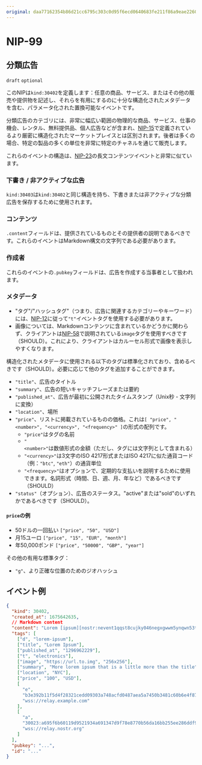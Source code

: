 ```yaml
---
original: daa77162354b86d21cc6795c303c0d95f6ecd0640683fe211f86a9eae22609c5
---
```


NIP-99
======

分類広告
--------

`draft` `optional`

このNIPは`kind:30402`を定義します：任意の商品、サービス、またはその他の販売や提供物を記述し、それらを有用にするのに十分な構造化されたメタデータを含む、パラメータ化された置換可能なイベントです。

分類広告のカテゴリには、非常に幅広い範囲の物理的な商品、サービス、仕事の機会、レンタル、無料提供品、個人広告などが含まれ、[NIP-15](15.md)で定義されているより厳密に構造化されたマーケットプレイスとは区別されます。後者は多くの場合、特定の製品の多くの単位を非常に特定のチャネルを通じて販売します。

これらのイベントの構造は、[NIP-23](23.md)の長文コンテンツイベントと非常に似ています。

### 下書き / 非アクティブな広告

`kind:30403`は`kind:30402`と同じ構造を持ち、下書きまたは非アクティブな分類広告を保存するために使用されます。

### コンテンツ

`.content`フィールドは、提供されているものとその提供者の説明であるべきです。これらのイベントはMarkdown構文の文字列である必要があります。

### 作成者

これらのイベントの`.pubkey`フィールドは、広告を作成する当事者として扱われます。

### メタデータ

- "タグ"/"ハッシュタグ"（つまり、広告に関連するカテゴリーやキーワード）には、[NIP-12](12.md)に従って`"t"`イベントタグを使用する必要があります。
- 画像については、Markdownコンテンツに含まれているかどうかに関わらず、クライアントは[NIP-58](58.md)で説明されている`image`タグを使用すべきです（SHOULD）。これにより、クライアントはカルーセル形式で画像を表示しやすくなります。

構造化されたメタデータに使用される以下のタグは標準化されており、含めるべきです（SHOULD）。必要に応じて他のタグを追加することができます。

- `"title"`、広告のタイトル
- `"summary"`、広告の短いキャッチフレーズまたは要約
- `"published_at"`、広告が最初に公開されたタイムスタンプ（Unix秒 - 文字列に変換）
- `"location"`、場所
- `"price"`、リストに掲載されているものの価格。これは`[ "price", "<number>", "<currency>", "<frequency>" ]`の形式の配列です。
  - `"price"`はタグの名前
  - `"<number>"`は数値形式の金額（ただし、タグには文字列として含まれる）
  - `"<currency>"`は3文字のISO 4217形式またはISO 4217に似た通貨コード（例：`"btc"`, `"eth"`）の通貨単位
  - `"<frequency>"`はオプションで、定期的な支払いを説明するために使用できます。名詞形式（時間、日、週、月、年など）であるべきです（SHOULD）
- `"status"`（オプション）、広告のステータス。"active"または"sold"のいずれかであるべきです（SHOULD）。

#### `price`の例

- 50ドルの一回払い `["price", "50", "USD"]`
- 月15ユーロ `["price", "15", "EUR", "month"]`
- 年50,000ポンド `["price", "50000", "GBP", "year"]`

その他の有用な標準タグ：

- `"g"`、より正確な位置のためのジオハッシュ

## イベント例

```json
{
  "kind": 30402,
  "created_at": 1675642635,
  // Markdown content
  "content": "Lorem [ipsum][nostr:nevent1qqst8cujky046negxgwwm5ynqwn53t8aqjr6afd8g59nfqwxpdhylpcpzamhxue69uhhyetvv9ujuetcv9khqmr99e3k7mg8arnc9] dolor sit amet, consectetur adipiscing elit, sed do eiusmod tempor incididunt ut labore et dolore magna aliqua. Ut enim ad minim veniam, quis nostrud exercitation ullamco laboris nisi ut aliquip ex ea commodo consequat. Duis aute irure dolor in reprehenderit in voluptate velit esse cillum dolore eu fugiat nulla pariatur. Excepteur sint occaecat cupidatat non proident, sunt in culpa qui officia deserunt mollit anim id est laborum.\n\nRead more at nostr:naddr1qqzkjurnw4ksz9thwden5te0wfjkccte9ehx7um5wghx7un8qgs2d90kkcq3nk2jry62dyf50k0h36rhpdtd594my40w9pkal876jxgrqsqqqa28pccpzu.",
  "tags": [
    ["d", "lorem-ipsum"],
    ["title", "Lorem Ipsum"],
    ["published_at", "1296962229"],
    ["t", "electronics"],
    ["image", "https://url.to.img", "256x256"],
    ["summary", "More lorem ipsum that is a little more than the title"],
    ["location", "NYC"],
    ["price", "100", "USD"],
    [
      "e",
      "b3e392b11f5d4f28321cedd09303a748acfd0487aea5a7450b3481c60b6e4f87",
      "wss://relay.example.com"
    ],
    [
      "a",
      "30023:a695f6b60119d9521934a691347d9f78e8770b56da16bb255ee286ddf9fda919:ipsum",
      "wss://relay.nostr.org"
    ]
  ],
  "pubkey": "...",
  "id": "..."
}
```